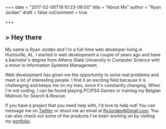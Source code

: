+++
date = "2017-02-08T19:10:23-06:00"
title = "About Me"
author = "Ryan Jordan"
draft = false
noComment = true

+++

<h2>> Hey there<span class="logo__cursor" style="width: 3px; height: 1.625rem;"></span></h2>

My name is Ryan Jordan and I'm a full-time web developer living in Huntsville, AL. I started in web development a couple of years ago and have a bachelor's degree from Athens State University in Computer Science with a minor in Information Systems Management.

Web development has given me the opportunity to solve real problems and meet a lot of interesting people. I find it an exciting field because it is challenging and keeps me on my toes, since it's constantly changing. When I'm not coding, I can be found playing PC/PS4 Games or training my Belgian Malinois for Search & Rescue.

If you have a project that you need help with, I'd love to help out! You can message me on [Twitter](//twitter.com/ryanjordandev) or shoot me an email at <a href="mailto:ryjordan@gmail.com">RyJordan@Gmail.com</a>. You can also check out some of the products I've been working on by visiting my [portfolio](//ryanjordan.me).
